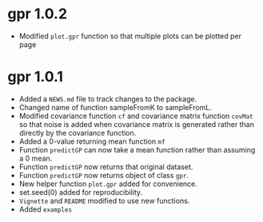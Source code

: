 # gpr 1.0.2

* Modified `plot.gpr` function so that multiple plots can be plotted per page


# gpr 1.0.1

* Added a `NEWS.md` file to track changes to the package.
* Changed name of function sampleFromK to sampleFromL.
* Modified covariance function `cf` and covariance matrix function `covMat` so that noise is added when covariance matrix is generated rather than directly by the covariance function.
* Added a 0-value returning mean function `mf`
* Function `predictGP` can now take a mean function rather than assuming a 0 mean.
* Function `predictGP` now returns that original dataset.
* Function `predictGP` now returns object of class `gpr`.
* New helper function `plot.gpr` added for convenience.
* set.seed(0) added for reproducibility.
* `Vignette` and `README` modified to use new functions.
* Added `examples`
